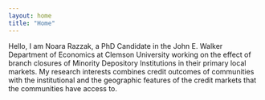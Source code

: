 ```yaml
---
layout: home
title: "Home"
---
```


Hello, I am Noara Razzak, a PhD Candidate in the John E. Walker Department of Economics at Clemson University working on the effect of branch closures of Minority Depository Institutions in their primary local markets. My research interests combines credit outcomes of communities with the institutional and the geographic features of the credit markets that the communities have access to. 
